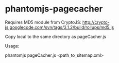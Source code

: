 phantomjs-pagecacher
====================

Requires MD5 module from CryptoJS:
http://crypto-js.googlecode.com/svn/tags/3.1.2/build/rollups/md5.js

Copy local to the same directory as pageCacher.js

Usage:

phantomjs pageCacher.js <path_to_sitemap.xml>